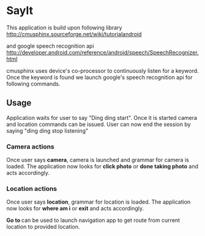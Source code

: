 # SayIt
This application is build upon following library 
http://cmusphinx.sourceforge.net/wiki/tutorialandroid

and google speech recognition api http://developer.android.com/reference/android/speech/SpeechRecognizer.html

cmusphinx uses device's co-processor to continuously listen for a keyword. Once the keyword is found we launch google's speech recognition api for following commands. 

## Usage
Application waits for user to say "Ding ding start". Once it is started camera and location commands can be issued. User can now end the session by saying "ding ding stop listening"

### Camera actions
Once user says **camera**, camera is launched and grammar for camera is loaded. The application now looks for **click photo** or **done taking photo** and acts accordingly. 

### Location actions
Once user says **location**,  grammar for location is loaded. The application now looks for **where am i** or **exit** and acts accordingly. 

**Go to <insert location>** can be used to launch navigation app to get route from current location to provided location.


